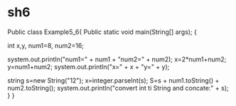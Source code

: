 # sh6
Public class Example5_6{ Public static void main(String[] args); {

int x,y, num1=8, num2=16;

system.out.println("num1=" + num1 + "num2=" + num2); x=2*num1+num2; y=num1+num2; system.out.println("x=" + x + "y=" + y);

string s=new String("12"); x=integer.parseInt(s); S=s + num1.toString() + num2.toString(); system.out.println("convert int ti String and concate:" + s); } }
